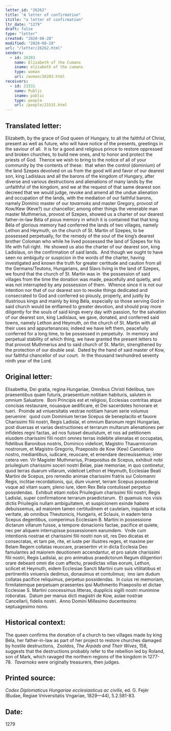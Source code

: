 ```yaml
---
letter_id: "26262"
title: "A letter of confirmation"
ititle: "a letter of confirmation"
ltr_date: "1279"
draft: false
type: "letter"
created: "2020-08-28"
modified: "2020-08-28"
url: "/letter/26262.html"
senders:
  - id: 26203
    name: Elizabeth of the Cumans
    iname: elizabeth of the cumans
    type: woman
    url: /woman/26203.html
receivers:
  - id: 21531
    name: Public
    iname: public
    type: people
    url: /people/21531.html
---
```

<h2> Translated letter:</h2><p>Elizabeth, by the grace of God queen of Hungary, to all the faithful of Christ, present as well as future, who will have notice of the presents, greetings in the saviour of all.&nbsp; It is for a good and religious prince to restore oppressed and broken churches, to build new ones, and to honor and protect the priests of God.&nbsp; Thence we wish to bring to the notice of all of your community by the contents of these:&nbsp; that when the control (dominium) of the land Szepes devolved on us from the good will and favor of our dearest son, king Ladislaus and all the barons of the kingdom of Hungary, after diverse and various destructions and alienations of many lands by the unfaithful of the kingdom, and we at the request of that same dearest son decreed that we would judge, revoke and amend all the undue alienation and occupation of the lands, with the mediation of our faithful barons, namely Dominic master of our <i>tavarnoks</i> and master Gregory, provost of Kow/Kew (Keve?) our chancellor; among other things the venerable man master Muthmerius, provost of Szepes, showed us a charter of our dearest father-in-law Béla of pious memory in which it is contained that that king Béla of glorious memory had conferred the lands of two villages, namely Lethon and Heymuth, on the church of St. Martin of Szepes, to be possessed perpetually, for the remedy of the soul of the king’s dearest brother Coloman who while he lived possessed the land of Szepes for his life with full right.&nbsp; He showed us also the charter of our dearest son, king Ladislaus, on the confirmation of said lands.&nbsp; And though we ought to have seen no ambiguity or suspicion in the words of the charter, having investigated and known the truth for greater certitude and caution from all the Germans/Teutons, Hungarians, and Slavs living in the land of Szepes, we found that the church of St. Martin was in&nbsp; the possession of said villages from the time the donation was made, peacefully and quietly, and was not interrupted by any possession of them.&nbsp; Whence since it is not our intention nor that of our dearest son to revoke things dedicated and consecrated to God and conferred so piously, properly, and justly by illustrious kings and mainly by king Béla, especially so those serving God in said church would be enflamed to greater devotion, and should pray more diligently for the souls of said kings every day with passion, for the salvation of our dearest son, king Ladislaus, we gave, donated, and conferred said towns, namely Lethon and Heymuth, on the church of St. Martin with all their uses and appurtenances; indeed we have left them, peacefully conferred for a long time, to be possessed in perpetuity.&nbsp; In memory and perpetual stability of which thing, we have granted the present letters to that provost Muthmerius and to said church of St. Martin, strengthened by the protection of our double seal.&nbsp; Dated by the hand of said master of Kow, our faithful chancellor of our court.&nbsp; In the thousand twohundred seventy ninth year of the Lord.</p><h2 class="mt-4"> Original letter:</h2><p><strong></strong>Elisabetha, Dei gratia, regina Hungariae, Omnibus Christi fidelibus, tam praesentibus quam futuris, praesentium notitiam habituris, salutem in omnium Saluatore.&nbsp; Boni Principis est et religiosi, Ecclesias contritas atque concisas restaurare, nouasque aedificare, et Dei sacerdotes honorare et tueri.&nbsp; Proinde ad vniuersitatis vestrae notitiam harum serie volumus peruenire:&nbsp; quod cum Dominium terrae Scepus de beneplacito et fauore Charissimi filii nostri, Regis Ladislai, et omnium Baronum regni Hungariae, post diuersas et varias destructiones et terrarum multarum alienationes per infideles regni factas, ad nos fuisset deuolutum, et nos ad petitionem eiusdem charissimi filii nostri omnes terras indebite alienatas et occupatas, fidelibus Baronibus nostris, Dominico videlicet, Magistro Thauarnicorum nostrorum, et Magistro Gregorio, Praeposito de Kow (Kew) Cancellario nostro, mediantibus, iudicare, reuocare, et emendare decreuissemus; inter cetera ven. Vir Magister Muthmerius, Praepositus de Scepus, exhibuit nobi priuilegium charissimi soceri nostri Belae, piae memoriae, in quo continetur, quod terras duarum villarum, videlicet Lethon et Heymuth, Ecclesiae Beati Martini de Scepus, pro remedio animae charissimi fratris sui Colomanni Regis, inclitae recordationis, qui, dum viueret, terram Scepus possederat vsque ad vitam suam, pleno iure, idem Rex Bela contulisset perpetuo possidendas.&nbsp; Exhibuit etiam nobis Priuilegium charissimi filii nostri, Regis Ladislai, super confirmatione terrarum praedictarum.&nbsp; Et quamuis nos visis dictis Priuilegiis nullam ambiguitatem, et suspicionem exinde habere debuissemus, ad maiorem tamen certitudinem et cautelam, inquisita et scita veritate, ab omnibus Theutonicis, Hungaris, et Sclauis, in eadem terra Scepus degentibus, comperimus Ecclesiam B. Martini in possessione dictarum villarum fuisse, a tempore donacionis factae, pacifice et quiete, nec per aliquem interrupisse possessionem earumdem.&nbsp; Vnde cum intentionis nostrae et charissimi filii nostri non sit, res Deo dicatas et consecratas, et tam pie, rite, et iuste per illustres reges, et maxime per Belam Regem collatas reuocare, praesertim vt in dicta Ecclesia Deo famulantes ad maiorem deuotionem accendantur, et pro salute charissimi filii nostri, Regis Ladislai, ac pro animabus praedictorum Regum diligentiori orare debeant omni die cum affectu, praedictas villas eorum, Lethon, scilicet et Heymuth, eidem Ecclesiae Sancti Martini cum suis vtilitatibus et pertinentiis vniuersis dedimus, donauimus et contulimus;&nbsp; imo iam dudum collatas pacifice reliquimus, perpetuo possidendas.&nbsp; In cuius rei memoriam, firmitatemque perpetuam praesentes ipsi Muthmerito Praeposito et dictae Ecclesiae S. Martini concessimus litteras, dupplicis sigilli nostri munimine roboratas.&nbsp; Datum per manus dicti magistri de Kow, aulae nostrae Cancellarii, fidelis nostri.&nbsp; Anno Domini Millesimo ducentesimo septuagesimo nono.&nbsp;</p><h2 class="mt-4"> Historical context:</h2><p>The queen confirms the donation of a church to two villages made by king Béla, her father-in-law as part of her project to restore churches damaged by hostile destructions,&nbsp; Zsoldos, <i>The Árpáds and Their Wives</i>, 158, suggests that the destructions probably refer to the rebellion led by Roland, son of Mark, which ravaged the northern regions of the kingdom in 1277-78.&nbsp; <i>Tavarnoks</i> were originally treasurers, then judges.</p><h2 class="mt-4"> Printed source:</h2><p><i>Codex Diplomaticus Hungariae ecclesiasticus ac civilis</i>, ed. G. Fejér (Budae, Regiae Vniversitatis Vngariae, 1829—44), 5.2.581-83.</p><h2 class="mt-4"> Date:</h2>1279